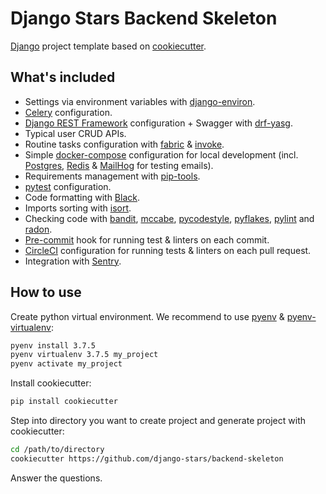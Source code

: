 # Django Stars Backend Skeleton

[Django](https://www.djangoproject.com/) project template based on [cookiecutter](https://cookiecutter.readthedocs.io/en/latest/readme.html).

## What's included

* Settings via environment variables with [django-environ](https://django-environ.readthedocs.io/en/latest/).
* [Celery](http://www.celeryproject.org/) configuration.
* [Django REST Framework](https://www.django-rest-framework.org/) configuration + Swagger with [drf-yasg](https://drf-yasg.readthedocs.io/en/stable/).
* Typical user CRUD APIs.
* Routine tasks configuration with [fabric](http://www.fabfile.org/) & [invoke](https://www.pyinvoke.org/).
* Simple [docker-compose](https://docs.docker.com/compose/) configuration for local development (incl. [Postgres](https://www.postgresql.org/), [Redis](https://redis.io/) & [MailHog](https://github.com/mailhog/MailHog) for testing emails).
* Requirements management with [pip-tools](https://pypi.org/project/pip-tools/).
* [pytest](https://docs.pytest.org/en/latest/) configuration.
* Code formatting with [Black](https://black.readthedocs.io/en/stable/).
* Imports sorting with [isort](https://isort.readthedocs.io/en/latest/).
* Checking code with [bandit](https://bandit.readthedocs.io/en/latest/), [mccabe](https://pypi.org/project/mccabe/), [pycodestyle](http://pycodestyle.pycqa.org/en/latest/intro.html), [pyflakes](https://pypi.org/project/pyflakes/), [pylint](https://www.pylint.org/) and [radon](https://radon.readthedocs.io/en/latest/).
* [Pre-commit](https://pre-commit.com/) hook for running test & linters on each commit.
* [CircleCI](https://circleci.com/) configuration for running tests & linters on each pull request.
* Integration with [Sentry](https://sentry.io/).

## How to use

Create python virtual environment. We recommend to use [pyenv](https://github.com/pyenv/pyenv) & [pyenv-virtualenv](https://github.com/pyenv/pyenv-virtualenv):

```bash
pyenv install 3.7.5
pyenv virtualenv 3.7.5 my_project
pyenv activate my_project
```

Install cookiecutter:

```bash
pip install cookiecutter
```

Step into directory you want to create project and generate project with cookiecutter:

```bash
cd /path/to/directory
cookiecutter https://github.com/django-stars/backend-skeleton
```

Answer the questions.
